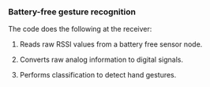 ### Battery-free gesture recognition

The code does the following at the receiver:

1. Reads raw RSSI values from a battery free sensor node. 

2. Converts raw analog information to digital signals.

3. Performs classification to detect hand gestures.
